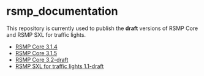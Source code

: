 # rsmp_documentation

This repository is currently used to publish the **draft** versions of RSMP Core and RSMP SXL for traffic lights.

* [RSMP Core 3.1.4](http://rsmp-nordic.org/rsmp_documentation/core/3.1.4)
* [RSMP Core 3.1.5](http://rsmp-nordic.org/rsmp_documentation/core/3.1.5)
* [RSMP Core 3.2-draft](http://rsmp-nordic.org/rsmp_documentation/core/3.2-draft)
* [RSMP SXL for traffic lights 1.1-draft](http://rsmp-nordic.org/rsmp_documentation/rsmp_sxl_traffic_lights/)
